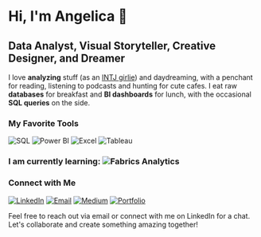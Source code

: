 # Hi, I'm Angelica 👋

## Data Analyst, Visual Storyteller, Creative Designer, and Dreamer

I love **analyzing** stuff (as an [INTJ girlie](https://www.16personalities.com/intj-personality)) and daydreaming, with a penchant for reading, listening to podcasts and hunting for cute cafes. I eat raw **databases** for breakfast and **BI dashboards** for lunch, with the occasional **SQL queries** on the side.

### My Favorite Tools
![SQL](https://img.shields.io/badge/SQL-025E8C?style=for-the-badge&logo=sql)
![Power BI](https://img.shields.io/badge/Power_BI-F2C811?style=for-the-badge&logo=powerbi)
![Excel](https://img.shields.io/badge/Excel-217346?style=for-the-badge&logo=microsoft-excel)
![Tableau](https://img.shields.io/badge/Tableau-E97627?style=for-the-badge&logo=tableau)

### I am currently learning: ![Fabrics Analytics](https://img.shields.io/badge/Fabrics_Analytics-FF5733?style=for-the-badge)

### Connect with Me
[![LinkedIn](https://img.shields.io/badge/LinkedIn-0A66C2?style=for-the-badge&logo=linkedin)](https://www.linkedin.com/in/angelicadolor/)
[![Email](https://img.shields.io/badge/Email-D14836?style=for-the-badge&logo=gmail)](mailto:angelicakdolor@gmail.com)
[![Medium](https://img.shields.io/badge/Medium-12100E?style=for-the-badge&logo=medium)](https://medium.com/@angelicadolor)
[![Portfolio](https://img.shields.io/badge/Portfolio-000000?style=for-the-badge&logo=portfolio)](https://mavenanalytics.io/profile/Angelica-Dolor/175747488)

Feel free to reach out via email or connect with me on LinkedIn for a chat. Let's collaborate and create something amazing together!
